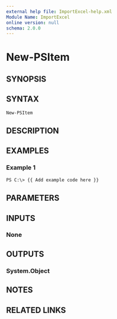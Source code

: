 ```yaml
---
external help file: ImportExcel-help.xml
Module Name: ImportExcel
online version: null
schema: 2.0.0
---
```


# New-PSItem

## SYNOPSIS

## SYNTAX

```text
New-PSItem
```

## DESCRIPTION

## EXAMPLES

### Example 1

```text
PS C:\> {{ Add example code here }}
```

## PARAMETERS

## INPUTS

### None

## OUTPUTS

### System.Object

## NOTES

## RELATED LINKS


